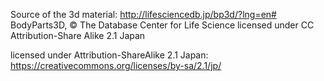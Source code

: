 Source of the 3d material: http://lifesciencedb.jp/bp3d/?lng=en#
BodyParts3D, © The Database Center for Life Science licensed under CC Attribution-Share Alike 2.1 Japan

licensed under Attribution-ShareAlike 2.1 Japan:
https://creativecommons.org/licenses/by-sa/2.1/jp/
